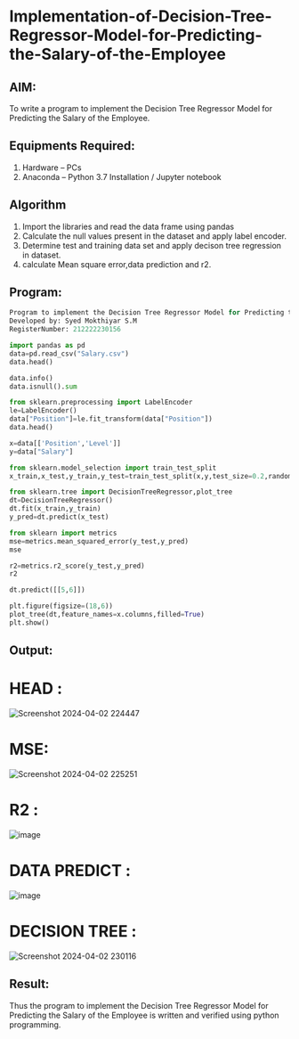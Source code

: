 # Implementation-of-Decision-Tree-Regressor-Model-for-Predicting-the-Salary-of-the-Employee

## AIM:
To write a program to implement the Decision Tree Regressor Model for Predicting the Salary of the Employee.

## Equipments Required:
1. Hardware – PCs
2. Anaconda – Python 3.7 Installation / Jupyter notebook

## Algorithm

1. Import the libraries and read the data frame using pandas
2. Calculate the null values present in the dataset and apply label encoder.
3. Determine test and training data set and apply decison tree regression in dataset.
4. calculate Mean square error,data prediction and r2.  


## Program:
```python
Program to implement the Decision Tree Regressor Model for Predicting the Salary of the Employee.
Developed by: Syed Mokthiyar S.M
RegisterNumber: 212222230156

import pandas as pd
data=pd.read_csv("Salary.csv")
data.head()

data.info()
data.isnull().sum

from sklearn.preprocessing import LabelEncoder
le=LabelEncoder()
data["Position"]=le.fit_transform(data["Position"])
data.head()

x=data[['Position','Level']]
y=data["Salary"]

from sklearn.model_selection import train_test_split
x_train,x_test,y_train,y_test=train_test_split(x,y,test_size=0.2,random_state=2)

from sklearn.tree import DecisionTreeRegressor,plot_tree
dt=DecisionTreeRegressor()
dt.fit(x_train,y_train)
y_pred=dt.predict(x_test)

from sklearn import metrics
mse=metrics.mean_squared_error(y_test,y_pred)
mse

r2=metrics.r2_score(y_test,y_pred)
r2

dt.predict([[5,6]])

plt.figure(figsize=(18,6))
plot_tree(dt,feature_names=x.columns,filled=True)
plt.show()
```

## Output:
# HEAD :
![Screenshot 2024-04-02 224447](https://github.com/syedmokthiyar/Implementation-of-Decision-Tree-Regressor-Model-for-Predicting-the-Salary-of-the-Employee/assets/118787294/6b9805cf-30b6-49e4-9ee5-cfc70c9898ea)

# MSE:
![Screenshot 2024-04-02 225251](https://github.com/syedmokthiyar/Implementation-of-Decision-Tree-Regressor-Model-for-Predicting-the-Salary-of-the-Employee/assets/118787294/aaa69afd-0a05-41f6-aefa-7d61d8a9ea54)

# R2 :
![image](https://github.com/syedmokthiyar/Implementation-of-Decision-Tree-Regressor-Model-for-Predicting-the-Salary-of-the-Employee/assets/118787294/734caf77-f008-4a2d-a625-a88702f7460f)

# DATA PREDICT :
![image](https://github.com/syedmokthiyar/Implementation-of-Decision-Tree-Regressor-Model-for-Predicting-the-Salary-of-the-Employee/assets/118787294/c02c51d8-1fbe-4824-849a-28b3143e1a6c)

# DECISION TREE :
![Screenshot 2024-04-02 230116](https://github.com/syedmokthiyar/Implementation-of-Decision-Tree-Regressor-Model-for-Predicting-the-Salary-of-the-Employee/assets/118787294/3e22738b-6296-4606-a21f-db863cb00833)


## Result:
Thus the program to implement the Decision Tree Regressor Model for Predicting the Salary of the Employee is written and verified using python programming.
